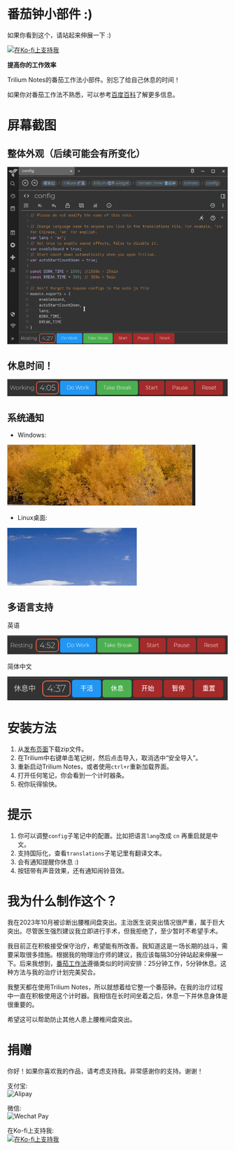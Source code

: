 # 番茄钟小部件 :)

如果你看到这个，请站起来伸展一下 :)

[![在Ko-fi上支持我](https://ko-fi.com/img/githubbutton_sm.svg)](https://ko-fi.com/nriver)

**提高你的工作效率**

Trilium Notes的番茄工作法小部件。别忘了给自己休息的时间！

如果你对番茄工作法不熟悉，可以参考[百度百科](https://baike.baidu.com/item/番茄工作法/6353502)了解更多信息。

# 屏幕截图

## 整体外观（后续可能会有所变化）

![整体外观](docs/at%20a%20glance.gif)

## 休息时间！

![休息](docs/take%20a%20break.gif)

## 系统通知

* Windows:

![Windows](docs/notification%20windows.gif)

* Linux桌面:

![Linux](docs/notification%20linux.gif)

## 多语言支持

英语

![英文](docs/ui%20english.png)

简体中文

![中文](docs/ui%20chinese.png)

# 安装方法

1. 从[发布页面](https://github.com/Nriver/tomato-timer-widget/releases)下载zip文件。
2. 在Trilium中右键单击笔记树，然后点击导入，取消选中“安全导入”。
3. 重新启动Trilium Notes，或者使用`ctrl+r`重新加载界面。
4. 打开任何笔记，你会看到一个计时器条。
5. 祝你玩得愉快。

# 提示

1. 你可以调整`config`子笔记中的配置。比如把语言`lang`改成 `cn` 再重启就是中文。
2. 支持国际化，查看`translations`子笔记里有翻译文本。
3. 会有通知提醒你休息 :)
4. 按钮带有声音效果，还有通知闹铃音效。

# 我为什么制作这个？

我在2023年10月被诊断出腰椎间盘突出。主治医生说突出情况很严重，属于巨大突出。尽管医生强烈建议我立即进行手术，但我拒绝了，至少暂时不希望手术。

我目前正在积极接受保守治疗，希望能有所改善。我知道这是一场长期的战斗，需要采取很多措施。根据我的物理治疗师的建议，我应该每隔30分钟站起来伸展一下。后来我想到，[番茄工作法](https://en.wikipedia.org/wiki/Pomodoro_Technique)遵循类似的时间安排：25分钟工作，5分钟休息。这种方法与我的治疗计划完美契合。

我整天都在使用Trilium Notes，所以就想着给它整一个番茄钟。在我的治疗过程中一直在积极使用这个计时器。我相信在长时间坐着之后，休息一下并休息身体是很重要的。

希望这可以帮助防止其他人患上腰椎间盘突出。

# 捐赠

你好！如果你喜欢我的作品，请考虑支持我。非常感谢你的支持。谢谢！

支付宝:  
![Alipay](https://github.com/Nriver/trilium-translation/raw/main/docs/alipay.png)

微信:  
![Wechat Pay](https://github.com/Nriver/trilium-translation/raw/main/docs/wechat_pay.png)

在Ko-fi上支持我:  
[![在Ko-fi上支持我](https://ko-fi.com/img/githubbutton_sm.svg)](https://ko-fi.com/nriver)
